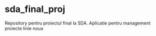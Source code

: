 # sda_final_proj
Repository pentru proiectul final la SDA. Aplicatie pentru management proiecte
linie noua
